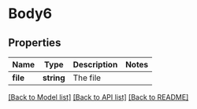 # Body6

## Properties
Name | Type | Description | Notes
------------ | ------------- | ------------- | -------------
**file** | **string** | The file | 

[[Back to Model list]](../../README.md#documentation-for-models) [[Back to API list]](../../README.md#documentation-for-api-endpoints) [[Back to README]](../../README.md)

